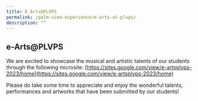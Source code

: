 ```yaml
---
title: E Arts@PLVPS
permalink: /palm-view-experience/e-arts-at-plvps/
description: ""
---
```

e-Arts@PLVPS
------------

We are excited to showcase the musical and artistic talents of our students through the following microsite: [https://sites.google.com/view/e-artsplvps-2023/home](https://sites.google.com/view/e-artsplvps-2023/home) 
  

Please do take some time to appreciate and enjoy the wonderful talents, performances and artworks that have been submitted by our students!